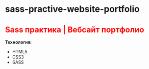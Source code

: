 # sass-practive-website-portfolio
<h1 style="color: red; font-size: 25px; font-style: bold;">Sass практика | Вебсайт портфолио</h1>
<label><strong>Технология: </strong></label>
<ul>
	<li>HTML5</li>
	<li>CSS3</li>
	<li>SASS</li>
</ul>
